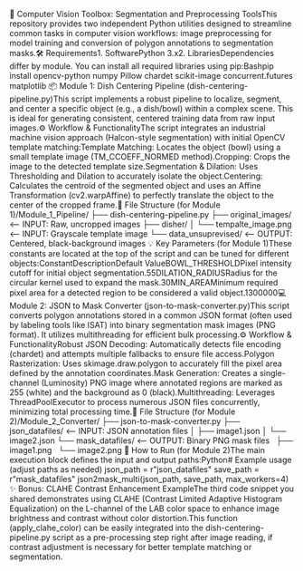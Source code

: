 🤖 Computer Vision Toolbox: Segmentation and Preprocessing ToolsThis repository provides two independent Python utilities designed to streamline common tasks in computer vision workflows: image preprocessing for model training and conversion of polygon annotations to segmentation masks.🛠️ Requirements1. SoftwarePython 3.x2. LibrariesDependencies differ by module. You can install all required libraries using pip:Bashpip install opencv-python numpy Pillow chardet scikit-image concurrent.futures matplotlib
📦 Module 1: Dish Centering Pipeline (dish-centering-pipeline.py)This script implements a robust pipeline to localize, segment, and center a specific object (e.g., a dish/bowl) within a complex scene. This is ideal for generating consistent, centered training data from raw input images.⚙️ Workflow & FunctionalityThe script integrates an industrial machine vision approach (Halcon-style segmentation) with initial OpenCV template matching:Template Matching: Locates the object (bowl) using a small template image ($\text{TM\_CCOEFF\_NORMED}$ method).Cropping: Crops the image to the detected template size.Segmentation & Dilation: Uses Thresholding and Dilation to accurately isolate the object.Centering: Calculates the centroid of the segmented object and uses an Affine Transformation (cv2.warpAffine) to perfectly translate the object to the center of the cropped frame.📂 File Structure (for Module 1)/Module_1_Pipeline/
├── dish-centering-pipeline.py
├── original_images/        <-- INPUT: Raw, uncropped images
├── disher/
│   └── tempalte_image.png  <-- INPUT: Grayscale template image
└── data_unsuprevised/      <-- OUTPUT: Centered, black-background images
💡 Key Parameters (for Module 1)These constants are located at the top of the script and can be tuned for different objects:ConstantDescriptionDefault ValueBOWL_THRESHOLDPixel intensity cutoff for initial object segmentation.55DILATION_RADIUSRadius for the circular kernel used to expand the mask.30MIN_AREAMinimum required pixel area for a detected region to be considered a valid object.1300000💻 Module 2: JSON to Mask Converter (json-to-mask-converter.py)This script converts polygon annotations stored in a common JSON format (often used by labeling tools like ISAT) into binary segmentation mask images (PNG format). It utilizes multithreading for efficient bulk processing.⚙️ Workflow & FunctionalityRobust JSON Decoding: Automatically detects file encoding (chardet) and attempts multiple fallbacks to ensure file access.Polygon Rasterization: Uses skimage.draw.polygon to accurately fill the pixel area defined by the annotation coordinates.Mask Generation: Creates a single-channel (Luminosity) PNG image where annotated regions are marked as 255 (white) and the background as 0 (black).Multithreading: Leverages ThreadPoolExecutor to process numerous JSON files concurrently, minimizing total processing time.📂 File Structure (for Module 2)/Module_2_Converter/
├── json-to-mask-converter.py
├── json_datafiles/         <-- INPUT: JSON annotation files
│   ├── image1.json
│   └── image2.json
└── mask_datafiles/         <-- OUTPUT: Binary PNG mask files
    ├── image1.png
    └── image2.png
🏃 How to Run (for Module 2)The main execution block defines the input and output paths:Python# Example usage (adjust paths as needed)
json_path = r"json_datafiles"
save_path = r"mask_datafiles"
json2mask_multi(json_path, save_path, max_workers=4)
✨ Bonus: CLAHE Contrast Enhancement ExampleThe third code snippet you shared demonstrates using CLAHE (Contrast Limited Adaptive Histogram Equalization) on the L-channel of the LAB color space to enhance image brightness and contrast without color distortion.This function (apply_clahe_color) can be easily integrated into the dish-centering-pipeline.py script as a pre-processing step right after image reading, if contrast adjustment is necessary for better template matching or segmentation.
